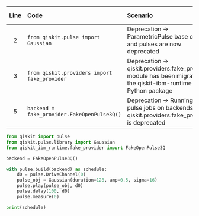 | Line | Code | Scenario | Scenario Id | Reference | Artifact | Refactoring |
| :--: | :--- | :------- | :---------: | :-------: | :------- | :---------- |
| 2 | `from qiskit.pulse import Gaussian` | Deprecation -> ParametricPulse base class and pulses are now deprecated | 90 | 4a85ead9-680f-49b5-b1dc-982401b98f61 | qiskit.pulse.Gaussian | `from qiskit.pulse.library import Gaussian` |
| 3 | `from qiskit.providers import fake_provider` | Deprecation -> qiskit.providers.fake_provider module has been migrated to the qiskit-ibm-runtime Python package | * | 8857bf5d-09e4-4288-8051-2265f446768c | qiskit.providers.fake_provider | `from qiskit_ibm_runtime.fake_provider import FakeOpenPulse3Q` |
| 5 | `backend = fake_provider.FakeOpenPulse3Q()` | Deprecation -> Running pulse jobs on backends from qiskit.providers.fake_provider is deprecated | * | 3e95df91-e1c5-4340-8243-daa95d502170 | fake_provider.FakeOpenPulse3Q | `backend = FakeOpenPulse3Q()` |


```python
from qiskit import pulse
from qiskit.pulse.library import Gaussian
from qiskit_ibm_runtime.fake_provider import FakeOpenPulse3Q

backend = FakeOpenPulse3Q()

with pulse.build(backend) as schedule:
    d0 = pulse.DriveChannel(0)
    pulse_obj = Gaussian(duration=128, amp=0.5, sigma=16)
    pulse.play(pulse_obj, d0)
    pulse.delay(100, d0)
    pulse.measure(0)

print(schedule)
```